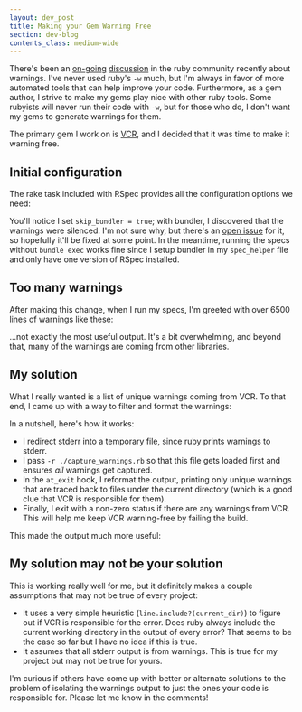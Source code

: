 ```yaml
---
layout: dev_post
title: Making your Gem Warning Free
section: dev-blog
contents_class: medium-wide
---
```


There's been an [on-going](http://avdi.org/devblog/2011/06/23/how-ruby-helps-you-fix-your-broken-code/)
[discussion](http://mislav.uniqpath.com/2011/06/ruby-verbose-mode/) in the ruby community recently about
warnings. I've never used ruby's `-w` much, but I'm always in favor of
more automated tools that can help improve your code. Furthermore, as a
gem author, I strive to make my gems play nice with other ruby tools.
Some rubyists will never run their code with `-w`, but for those who
do, I don't want my gems to generate warnings for them.

The primary gem I work on is [VCR](http://relishapp.com/myronmarston/vcr), and I decided
that it was time to make it warning free.

## Initial configuration

The rake task included with RSpec provides all the configuration
options we need:

<script src="https://gist.github.com/1176143.js"> </script>

You'll notice I set `skip_bundler = true`; with bundler, I discovered
that the warnings were silenced.  I'm not sure why, but there's an
[open issue](https://github.com/carlhuda/bundler/issues/969) for it, so
hopefully it'll be fixed at some point. In the meantime, running the
specs without `bundle exec` works fine since I setup bundler in my
`spec_helper` file and only have one version of RSpec installed.

## Too many warnings

After making this change, when I run my specs, I'm greeted
with over 6500 lines of warnings like these:

<script src="https://gist.github.com/1176301.js"> </script>

...not exactly the most useful output. It's a bit overwhelming, and
beyond that, many of the warnings are coming from other libraries.

## My solution

What I really wanted is a list of unique warnings coming from VCR.
To that end, I came up with a way to filter and format the warnings:

<script src="https://gist.github.com/1176316.js"> </script>

In a nutshell, here's how it works:

* I redirect stderr into a temporary file, since ruby prints warnings to
  stderr.
* I pass `-r ./capture_warnings.rb` so that this file gets loaded
  first and ensures _all_ warnings get captured.
* In the `at_exit` hook, I reformat the output, printing only unique
  warnings that are traced back to files under the current directory
  (which is a good clue that VCR is responsible for them).
* Finally, I exit with a non-zero status if there are any warnings
  from VCR.  This will help me keep VCR warning-free by failing the
  build.

This made the output much more useful:

<script src="https://gist.github.com/1176335.js"> </script>

## My solution may not be your solution

This is working really well for me, but it definitely makes a couple
assumptions that may not be true of every project:

* It uses a very simple heuristic (`line.include?(current_dir)`) to
  figure out if VCR is responsible for the error.  Does ruby always
  include the current working directory in the output of every error?
  That seems to be the case so far but I have no idea if this is true.
* It assumes that all stderr output is from warnings.  This is true for
  my project but may not be true for yours.

I'm curious if others have come up with better or alternate solutions
to the problem of isolating the warnings output to just the ones your
code is responsible for.  Please let me know in the comments!

